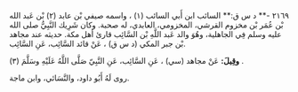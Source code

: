٢١٦٩ -** د س ق:** السائب ابن أَبي السائب (١) ، واسمه صيفي بْن عابد (٢) بْن عَبد الله بْن عُمَر بْن مخزوم القرشي، المخزومي، العابدي، له صحبة. وكان شَرِيك النَّبِيُّ صلى الله عليه وسلم فِي الجاهلية، وهُوَ والد عَبد اللَّهِ بْن السَّائِب قارئ أهل مكة. حديثه عند مجاهد بْن جبر المكي (د س ق) ، عَنْ قائد السَّائِب، عَنِ السَّائِب.

**وقِيلَ:** عَنْ مجاهد (سي) ، عَنِ السَّائِب، عَنِ النَّبِيّ صَلَّى اللَّهُ عَلَيْهِ وسَلَّمَ (٣) .

روى لَهُ أَبُو داود، والنَّسَائي، وابن ماجة.